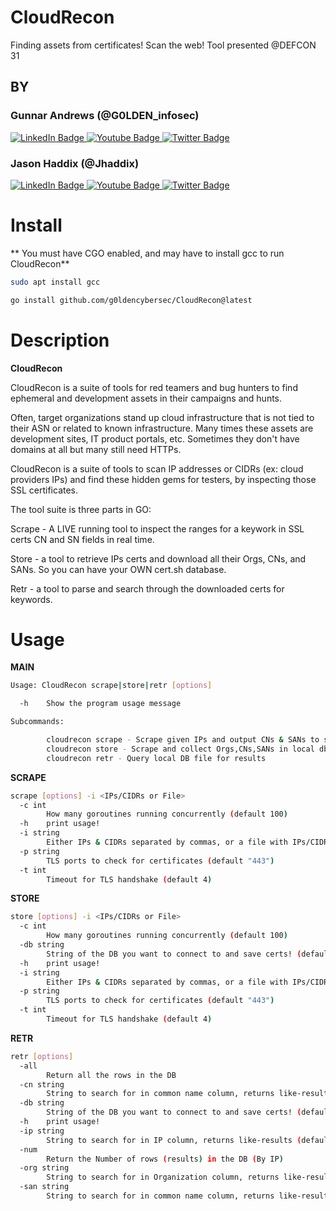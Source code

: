 # CloudRecon
Finding assets from certificates! Scan the web!
Tool presented @DEFCON 31

## BY 
### Gunnar Andrews (@G0LDEN_infosec)
<div id="badges">
  <a href="https://www.linkedin.com/in/gunnar-andrews-317995136/">
    <img src="https://img.shields.io/badge/LinkedIn-blue?style=for-the-badge&logo=linkedin&logoColor=white" alt="LinkedIn Badge"/>
  </a>
  <a href="https://www.youtube.com/@g0lden1">
    <img src="https://img.shields.io/badge/YouTube-red?style=for-the-badge&logo=youtube&logoColor=white" alt="Youtube Badge"/>
  </a>
  <a href="https://twitter.com/G0LDEN_infosec">
    <img src="https://img.shields.io/badge/Twitter-blue?style=for-the-badge&logo=twitter&logoColor=white" alt="Twitter Badge"/>
  </a>
</div>

### Jason Haddix (@Jhaddix)
<div id="badges">
  <a href="https://www.linkedin.com/in/jhaddix/">
    <img src="https://img.shields.io/badge/LinkedIn-blue?style=for-the-badge&logo=linkedin&logoColor=white" alt="LinkedIn Badge"/>
  </a>
  <a href="https://www.youtube.com/@jhaddix">
    <img src="https://img.shields.io/badge/YouTube-red?style=for-the-badge&logo=youtube&logoColor=white" alt="Youtube Badge"/>
  </a>
  <a href="https://twitter.com/Jhaddix">
    <img src="https://img.shields.io/badge/Twitter-blue?style=for-the-badge&logo=twitter&logoColor=white" alt="Twitter Badge"/>
  </a>
</div>

# Install
** You must have CGO enabled, and may have to install gcc to run CloudRecon**
```sh
sudo apt install gcc
```

```sh
go install github.com/g0ldencybersec/CloudRecon@latest
```

# Description
**CloudRecon** 


CloudRecon is a suite of tools for red teamers and bug hunters to find ephemeral and development assets in their campaigns and hunts. 

Often, target organizations stand up cloud infrastructure that is not tied to their ASN or related to known infrastructure. Many times these assets are development sites, IT product portals, etc. Sometimes they don't have domains at all but many still need HTTPs.

CloudRecon is a suite of tools to scan IP addresses or CIDRs (ex: cloud providers IPs) and find these hidden gems for testers, by inspecting those SSL certificates.

The tool suite is three parts in GO:

Scrape - A LIVE running tool to inspect the ranges for a keywork in SSL certs CN and SN fields in real time.

Store - a tool to retrieve IPs certs and download all their Orgs, CNs, and SANs. So you can have your OWN cert.sh database.

Retr - a tool to parse and search through the downloaded certs for keywords.

# Usage
**MAIN**
```sh
Usage: CloudRecon scrape|store|retr [options]

  -h    Show the program usage message

Subcommands: 

        cloudrecon scrape - Scrape given IPs and output CNs & SANs to stdout
        cloudrecon store - Scrape and collect Orgs,CNs,SANs in local db file
        cloudrecon retr - Query local DB file for results
```
**SCRAPE**
```sh
scrape [options] -i <IPs/CIDRs or File>
  -c int
        How many goroutines running concurrently (default 100)
  -h    print usage!
  -i string
        Either IPs & CIDRs separated by commas, or a file with IPs/CIDRs on each line (default "NONE")
  -p string
        TLS ports to check for certificates (default "443")
  -t int
        Timeout for TLS handshake (default 4)
```

**STORE**
```sh
store [options] -i <IPs/CIDRs or File>
  -c int
        How many goroutines running concurrently (default 100)
  -db string
        String of the DB you want to connect to and save certs! (default "certificates.db")
  -h    print usage!
  -i string
        Either IPs & CIDRs separated by commas, or a file with IPs/CIDRs on each line (default "NONE")
  -p string
        TLS ports to check for certificates (default "443")
  -t int
        Timeout for TLS handshake (default 4)
```

**RETR**
```sh
retr [options]
  -all
        Return all the rows in the DB
  -cn string
        String to search for in common name column, returns like-results (default "NONE")
  -db string
        String of the DB you want to connect to and save certs! (default "certificates.db")
  -h    print usage!
  -ip string
        String to search for in IP column, returns like-results (default "NONE")
  -num
        Return the Number of rows (results) in the DB (By IP)
  -org string
        String to search for in Organization column, returns like-results (default "NONE")
  -san string
        String to search for in common name column, returns like-results (default "NONE")
```
